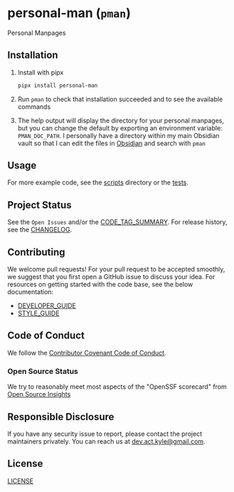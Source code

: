 # personal-man (`pman`)

Personal Manpages

## Installation

1. Install with pipx

   ```sh
   pipx install personal-man
   ```

1. Run `pman` to check that installation succeeded and to see the available commands

1. The help output will display the directory for your personal manpages, but you can change the default by exporting an environment variable: `PMAN_DOC_PATH`. I personally have a directory within my main Obsidian vault so that I can edit the files in [Obsidian](https://obsidian.md/) and search with `pman`

## Usage

<!-- FIXME: Capture a screen recording/gif of use! -->

For more example code, see the [scripts] directory or the [tests].

## Project Status

See the `Open Issues` and/or the [CODE_TAG_SUMMARY]. For release history, see the [CHANGELOG].

## Contributing

We welcome pull requests! For your pull request to be accepted smoothly, we suggest that you first open a GitHub issue to discuss your idea. For resources on getting started with the code base, see the below documentation:

- [DEVELOPER_GUIDE]
- [STYLE_GUIDE]

## Code of Conduct

We follow the [Contributor Covenant Code of Conduct][contributor-covenant].

### Open Source Status

We try to reasonably meet most aspects of the "OpenSSF scorecard" from [Open Source Insights](https://deps.dev/pypi/pman)

## Responsible Disclosure

If you have any security issue to report, please contact the project maintainers privately. You can reach us at [dev.act.kyle@gmail.com](mailto:dev.act.kyle@gmail.com).

## License

[LICENSE]

[changelog]: ./docs/CHANGELOG.md
[code_tag_summary]: ./docs/CODE_TAG_SUMMARY.md
[contributor-covenant]: https://www.contributor-covenant.org
[developer_guide]: ./docs/DEVELOPER_GUIDE.md
[license]: https://github.com/kyleking/pman/LICENSE
[scripts]: https://github.com/kyleking/pman/scripts
[style_guide]: ./docs/STYLE_GUIDE.md
[tests]: https://github.com/kyleking/pman/tests
